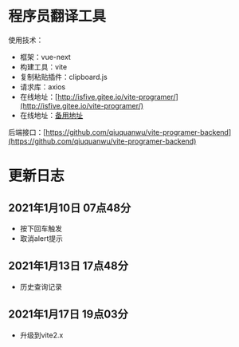 # 程序员翻译工具
使用技术：
- 框架：vue-next
- 构建工具：vite
- 复制粘贴插件：clipboard.js
- 请求库：axios
- 在线地址：[http://isfive.gitee.io/vite-programer/](http://isfive.gitee.io/vite-programer/)
- 在线地址：[备用地址](https://valgod.vercel.app/)

后端接口：[https://github.com/qiuquanwu/vite-programer-backend](https://github.com/qiuquanwu/vite-programer-backend)
# 更新日志
## 2021年1月10日 07点48分
- 按下回车触发
- 取消alert提示
## 2021年1月13日 17点48分
- 历史查询记录
## 2021年1月17日 19点03分
- 升级到vite2.x